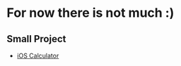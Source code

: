 # For now there is not much :)

## Small Project
- [iOS Calculator](https://renatoseb.github.io/calculator/)
